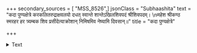 +++
secondary_sources = [ "MSS_8526",]
jsonClass = "Subhaashita"
text = "कदा पुण्यक्षेत्रे करकलितरुद्राक्षवलयो दधत् स्वान्ते शान्तेऽखिलशिवपदं श्रीशिवपदम्।  \nमहेश श्रीकण्ठ स्मरहर हर त्र्यम्बक शिव प्रसीदेत्याक्रोशान् निमिषमिव नेष्यामि दिवसान्॥"
title = "कदा पुण्यक्षेत्रे"

+++

<details><summary>Text</summary>

कदा पुण्यक्षेत्रे करकलितरुद्राक्षवलयो दधत् स्वान्ते शान्तेऽखिलशिवपदं श्रीशिवपदम्।  
महेश श्रीकण्ठ स्मरहर हर त्र्यम्बक शिव प्रसीदेत्याक्रोशान् निमिषमिव नेष्यामि दिवसान्॥
</details>
